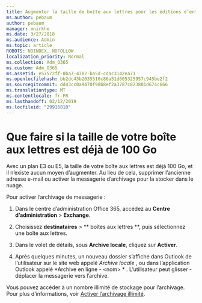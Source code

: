 ```yaml
---
title: Augmenter la taille de boîte aux lettres pour les éditions d’entreprise
ms.author: pebaum
author: pebaum
manager: mnirkhe
ms.date: 3/27/2018
ms.audience: Admin
ms.topic: article
ROBOTS: NOINDEX, NOFOLLOW
localization_priority: Normal
ms.collection: Adm_O365
ms.custom: Adm_O365
ms.assetid: e57572ff-0ba7-4782-ba5d-cdac3142ea71
ms.openlocfilehash: bb2dc43b2035510c86a51d605325957c945be2f2
ms.sourcegitcommit: dd43cc0a9470f98b8ef2a3787c823801d674c666
ms.translationtype: MT
ms.contentlocale: fr-FR
ms.lasthandoff: 02/12/2019
ms.locfileid: "29916810"
---
```

# <a name="what-to-do-if-your-mailbox-size-is-already-100gb"></a>Que faire si la taille de votre boîte aux lettres est déjà de 100 Go

Avec un plan E3 ou E5, la taille de votre boîte aux lettres est déjà 100 Go, et il n’existe aucun moyen d’augmenter. Au lieu de cela, supprimer l’ancienne adresse e-mail ou activer la messagerie d’archivage pour la stocker dans le nuage. 
  
Pour activer l’archivage de messagerie :
  
1. Dans le centre d’administration Office 365, accédez au **Centre d’administration** \> **Exchange**. 
    
2. Choisissez **destinataires** \> ** boîtes aux lettres **, puis sélectionnez une boîte aux lettres. 
    
3. Dans le volet de détails, sous **Archive locale**, cliquez sur **Activer**. 
    
4. Après quelques minutes, un nouveau dossier s’affiche dans Outlook de l’utilisateur sur le site web appelé *Archive locale* , ou dans l’application Outlook appelé *Archive en ligne - \<nom\> * . L’utilisateur peut glisser -déplacer la messagerie vers l’archive. 
    
Vous pouvez accéder à un nombre illimité de stockage pour l’archivage. Pour plus d’informations, voir [Activer l’archivage illimité](https://support.office.com/article/enable-unlimited-archiving-in-office-365-admin-help-e2a789f2-9962-4960-9fd4-a00aa063559e).
  

